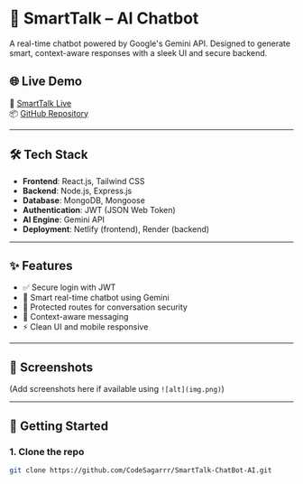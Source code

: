 # 🤖 SmartTalk – AI Chatbot

A real-time chatbot powered by Google's Gemini API. Designed to generate smart, context-aware responses with a sleek UI and secure backend.

## 🌐 Live Demo

🔗 [SmartTalk Live](https://smarttalk-chatbot-ai.netlify.app/)  
📦 [GitHub Repository](https://github.com/CodeSagarrr/SmartTalk-ChatBot-AI)

---

## 🛠️ Tech Stack

- **Frontend**: React.js, Tailwind CSS
- **Backend**: Node.js, Express.js
- **Database**: MongoDB, Mongoose
- **Authentication**: JWT (JSON Web Token)
- **AI Engine**: Gemini API
- **Deployment**: Netlify (frontend), Render (backend)

---

## ✨ Features

- ✅ Secure login with JWT
- 💬 Smart real-time chatbot using Gemini
- 🔐 Protected routes for conversation security
- 🧠 Context-aware messaging
- ⚡ Clean UI and mobile responsive

---

## 📸 Screenshots

(Add screenshots here if available using `![alt](img.png)`)

---

## 🚀 Getting Started

### 1. Clone the repo
```bash
git clone https://github.com/CodeSagarrr/SmartTalk-ChatBot-AI.git

